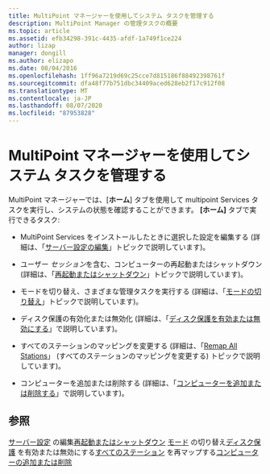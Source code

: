 ```yaml
---
title: MultiPoint マネージャーを使用してシステム タスクを管理する
description: MultiPoint Manager の管理タスクの概要
ms.topic: article
ms.assetid: efb34298-391c-4435-afdf-1a749f1ce224
author: lizap
manager: dongill
ms.author: elizapo
ms.date: 08/04/2016
ms.openlocfilehash: 1ff96a7219d69c25cce7d815186f88492398761f
ms.sourcegitcommit: dfa48f77b751dbc34409aced628eb2f17c912f08
ms.translationtype: MT
ms.contentlocale: ja-JP
ms.lasthandoff: 08/07/2020
ms.locfileid: "87953828"
---
```

# <a name="manage-system-tasks-using-multipoint-manager"></a>MultiPoint マネージャーを使用してシステム タスクを管理する
MultiPoint マネージャーでは、[**ホーム**] タブを使用して multipoint Services タスクを実行し、システムの状態を確認することができます。 **[ホーム]** タブで実行できるタスク:

-   MultiPoint Services をインストールしたときに選択した設定を編集する (詳細は、「[サーバー設定の編集](Edit-Server-Settings.md)」トピックで説明しています)。

-   ユーザー *セッション*を含む、コンピューターの再起動またはシャットダウン (詳細は、「[再起動またはシャットダウン](Restart-or-Shut-Down.md)」トピックで説明しています)。

-   モードを切り替え、さまざまな管理タスクを実行する (詳細は、「[モードの切り替え](Switch-Between-Modes.md)」トピックで説明しています)。

-   ディスク保護の有効化または無効化 (詳細は、「[ディスク保護を有効または無効にする](Enable-or-Disable-Disk-Protection.md)」で説明しています)。

-   すべてのステーションのマッピングを変更する (詳細は、「[Remap All Stations](Remap-All-Stations.md)」 (すべてのステーションのマッピングを変更する) トピックで説明しています)。

-   コンピューターを追加または削除する (詳細は、「[コンピューターを追加または削除する](Add-or-Remove-Computers.md)」で説明しています)。

## <a name="see-also"></a>参照
[サーバー設定](Edit-Server-Settings.md) 
 の編集[再起動またはシャットダウン](Restart-or-Shut-Down.md) 
[モード](Switch-Between-Modes.md) 
 の切り替え[ディスク保護](Enable-or-Disable-Disk-Protection.md) 
 を有効または無効にする[すべてのステーション](Remap-All-Stations.md) 
 を再マップする[コンピューターの追加または削除](Add-or-Remove-Computers.md)